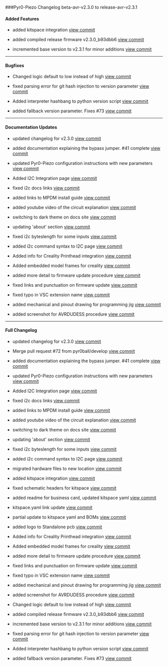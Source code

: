 ###Pyr0-Piezo Changelog beta-avr-v2.3.0 to release-avr-v2.3.1

#### Added Features

- added kitspace integration  [view commit](http://github.com/pyr0ball/pyr0piezo/commit/495ff2ee1fe38884599242dcc36634eb3b7a24e4) 

- added compiled release firmware v2.3.0_b93dbb6  [view commit](http://github.com/pyr0ball/pyr0piezo/commit/61e6a596c0a4908309174289f38c01c64cdf65c1) 

- incremented base version to v2.3.1 for minor additions  [view commit](http://github.com/pyr0ball/pyr0piezo/commit/62e6caf83fb99b464957d7e3f5c2c204d62e32d1) 


------------------------------------

#### Bugfixes

- Changed logic default to low instead of high  [view commit](http://github.com/pyr0ball/pyr0piezo/commit/b93dbb68085451accdc0d3084de82d6cfd460704) 

- fixed parsing error for git hash injection to version parameter  [view commit](http://github.com/pyr0ball/pyr0piezo/commit/111d7cffe4eb5dbfdd1be5a1a941e324b4bac33a) 

- Added interpreter hashbang to python version script  [view commit](http://github.com/pyr0ball/pyr0piezo/commit/c0527b9aa911cd08bc13ba24900fe4a7d918fcb8) 

- added fallback version parameter. Fixes #73  [view commit](http://github.com/pyr0ball/pyr0piezo/commit/4c7ab3ec36f3003d11f4074fd5810c1f9757bb91) 


------------------------------------

#### Documentation Updates

- updated changelog for v2.3.0  [view commit](http://github.com/pyr0ball/pyr0piezo/commit/2184ec69ed98b0d6816eb756c8e51f00dbad1deb) 

- added documentation explaining the bypass jumper. #41 complete  [view commit](http://github.com/pyr0ball/pyr0piezo/commit/c2c6e6e64058716c8450b7fead1582038400c443) 

- updated Pyr0-Piezo configuration instructions with new parameters  [view commit](http://github.com/pyr0ball/pyr0piezo/commit/f744b4539adab88ea1fe57933d37eb5f2a81c400) 

- Added I2C Integration page  [view commit](http://github.com/pyr0ball/pyr0piezo/commit/79887395429af3012afaf1fd019a7409c659731b) 

- fixed i2c docs links  [view commit](http://github.com/pyr0ball/pyr0piezo/commit/bda5d75c7e8479f53ca28d67433d4ae362d0b650) 

- added links to MPDM install guide  [view commit](http://github.com/pyr0ball/pyr0piezo/commit/45023ba6625ee76ef757d860ce0474082d88a2f8) 

- added youtube video of the circuit explanation  [view commit](http://github.com/pyr0ball/pyr0piezo/commit/b225d06b29616a5008cbf7ef8757bc4af80369fd) 

- switching to dark theme on docs site  [view commit](http://github.com/pyr0ball/pyr0piezo/commit/44114dbaec4ccfaf7ab76372067c7c02333c5b56) 

- updating 'about' section  [view commit](http://github.com/pyr0ball/pyr0piezo/commit/0f3db0f7ef1fc6b6e7fc1be5fb7af9db893bb313) 

- fixed i2c byteslength for some inputs  [view commit](http://github.com/pyr0ball/pyr0piezo/commit/5581fac1ce19801d3dcbecb35f52f8f8e4bfb9a5) 

- added i2c command syntax to I2C page  [view commit](http://github.com/pyr0ball/pyr0piezo/commit/951c53196d39929bb38a6f85adefca7222eb2c96) 

- Added info for Creality Printhead integration  [view commit](http://github.com/pyr0ball/pyr0piezo/commit/7255c99d183c69ea5b3167a5a330467425aab00e) 

- Added embedded model frames for creality  [view commit](http://github.com/pyr0ball/pyr0piezo/commit/3e0380406c9f340714f92a620bd43f7fd1ccb823) 

- added more detail to firmware update procedure  [view commit](http://github.com/pyr0ball/pyr0piezo/commit/b58bf62e701c77b8429028f22c50fafe6da67320) 

- fixed links and punctuation on firmware update  [view commit](http://github.com/pyr0ball/pyr0piezo/commit/66fbcda4fac84377005ec7e43bed4c96b11be130) 

- fixed typo in VSC extension name  [view commit](http://github.com/pyr0ball/pyr0piezo/commit/0aa790ffb1e4612a271e92326a7b14515cff2a69) 

- added mechanical and pinout drawing for programming jig  [view commit](http://github.com/pyr0ball/pyr0piezo/commit/50ea75049a47e1e9f913863862af414e64945b18) 

- added screenshot for AVRDUDESS procedure  [view commit](http://github.com/pyr0ball/pyr0piezo/commit/a86c3af806a21b7c4436104ae3fecfd145fd0a6f) 


------------------------------------

#### Full Changelog

- updated changelog for v2.3.0  [view commit](http://github.com/pyr0ball/pyr0piezo/commit/2184ec69ed98b0d6816eb756c8e51f00dbad1deb) 

- Merge pull request #72 from pyr0ball/develop [view commit](http://github.com/pyr0ball/pyr0piezo/commit/4239641fc16ac646b638fa1e66d3afaf1c718f74) 

- added documentation explaining the bypass jumper. #41 complete  [view commit](http://github.com/pyr0ball/pyr0piezo/commit/c2c6e6e64058716c8450b7fead1582038400c443) 

- updated Pyr0-Piezo configuration instructions with new parameters  [view commit](http://github.com/pyr0ball/pyr0piezo/commit/f744b4539adab88ea1fe57933d37eb5f2a81c400) 

- Added I2C Integration page  [view commit](http://github.com/pyr0ball/pyr0piezo/commit/79887395429af3012afaf1fd019a7409c659731b) 

- fixed i2c docs links  [view commit](http://github.com/pyr0ball/pyr0piezo/commit/bda5d75c7e8479f53ca28d67433d4ae362d0b650) 

- added links to MPDM install guide  [view commit](http://github.com/pyr0ball/pyr0piezo/commit/45023ba6625ee76ef757d860ce0474082d88a2f8) 

- added youtube video of the circuit explanation  [view commit](http://github.com/pyr0ball/pyr0piezo/commit/b225d06b29616a5008cbf7ef8757bc4af80369fd) 

- switching to dark theme on docs site  [view commit](http://github.com/pyr0ball/pyr0piezo/commit/44114dbaec4ccfaf7ab76372067c7c02333c5b56) 

- updating 'about' section  [view commit](http://github.com/pyr0ball/pyr0piezo/commit/0f3db0f7ef1fc6b6e7fc1be5fb7af9db893bb313) 

- fixed i2c byteslength for some inputs  [view commit](http://github.com/pyr0ball/pyr0piezo/commit/5581fac1ce19801d3dcbecb35f52f8f8e4bfb9a5) 

- added i2c command syntax to I2C page  [view commit](http://github.com/pyr0ball/pyr0piezo/commit/951c53196d39929bb38a6f85adefca7222eb2c96) 

- migrated hardware files to new location [view commit](http://github.com/pyr0ball/pyr0piezo/commit/95ca33774fb2737be82b4db833843a349c6c9679) 

- added kitspace integration  [view commit](http://github.com/pyr0ball/pyr0piezo/commit/495ff2ee1fe38884599242dcc36634eb3b7a24e4) 

- fixed schematic headers for kitspace [view commit](http://github.com/pyr0ball/pyr0piezo/commit/04ec61d2236a40c88ee2ee617439bded03467bea) 

- added readme for business card, updated kitspace yaml [view commit](http://github.com/pyr0ball/pyr0piezo/commit/425849bbaed78c2e1894da727ce9575c081bd6af) 

- kitspace.yaml link update [view commit](http://github.com/pyr0ball/pyr0piezo/commit/84aa91c5d72aeb504f785e00a8801526f2aaba57) 

- partial update to kitspace yaml and BOMs [view commit](http://github.com/pyr0ball/pyr0piezo/commit/c3f7f86268cf1bb771c9dbd96911a118ecf9d87f) 

- added logo to Standalone pcb [view commit](http://github.com/pyr0ball/pyr0piezo/commit/9581f1b57000172b6337a91a5fef290c78c669eb) 

- Added info for Creality Printhead integration  [view commit](http://github.com/pyr0ball/pyr0piezo/commit/7255c99d183c69ea5b3167a5a330467425aab00e) 

- Added embedded model frames for creality  [view commit](http://github.com/pyr0ball/pyr0piezo/commit/3e0380406c9f340714f92a620bd43f7fd1ccb823) 

- added more detail to firmware update procedure  [view commit](http://github.com/pyr0ball/pyr0piezo/commit/b58bf62e701c77b8429028f22c50fafe6da67320) 

- fixed links and punctuation on firmware update  [view commit](http://github.com/pyr0ball/pyr0piezo/commit/66fbcda4fac84377005ec7e43bed4c96b11be130) 

- fixed typo in VSC extension name  [view commit](http://github.com/pyr0ball/pyr0piezo/commit/0aa790ffb1e4612a271e92326a7b14515cff2a69) 

- added mechanical and pinout drawing for programming jig  [view commit](http://github.com/pyr0ball/pyr0piezo/commit/50ea75049a47e1e9f913863862af414e64945b18) 

- added screenshot for AVRDUDESS procedure  [view commit](http://github.com/pyr0ball/pyr0piezo/commit/a86c3af806a21b7c4436104ae3fecfd145fd0a6f) 

- Changed logic default to low instead of high  [view commit](http://github.com/pyr0ball/pyr0piezo/commit/b93dbb68085451accdc0d3084de82d6cfd460704) 

- added compiled release firmware v2.3.0_b93dbb6  [view commit](http://github.com/pyr0ball/pyr0piezo/commit/61e6a596c0a4908309174289f38c01c64cdf65c1) 

- incremented base version to v2.3.1 for minor additions  [view commit](http://github.com/pyr0ball/pyr0piezo/commit/62e6caf83fb99b464957d7e3f5c2c204d62e32d1) 

- fixed parsing error for git hash injection to version parameter  [view commit](http://github.com/pyr0ball/pyr0piezo/commit/111d7cffe4eb5dbfdd1be5a1a941e324b4bac33a) 

- Added interpreter hashbang to python version script  [view commit](http://github.com/pyr0ball/pyr0piezo/commit/c0527b9aa911cd08bc13ba24900fe4a7d918fcb8) 

- added fallback version parameter. Fixes #73  [view commit](http://github.com/pyr0ball/pyr0piezo/commit/4c7ab3ec36f3003d11f4074fd5810c1f9757bb91) 

